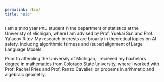 ```yaml
---
permalink: /Bio/
title: "Bio"
---
```


I am a third year PhD student in the department of statistics at the Univeristy of Michigan, where I am advised by Prof. Yuekai Sun and Prof. Ya'acov Ritov. My research interests are broadly in theoretical topics on AI safety, including algorithmic fairness and (super)alignment of Large Language Models. 

Prior to attending the University of Michigan, I recieved my bachelors degree in mathematics from Colorado State University, where I worked with Prof. Rachel Pries and Prof. Renzo Cavalieri on probems in arithmetic and algebraic geometry.
